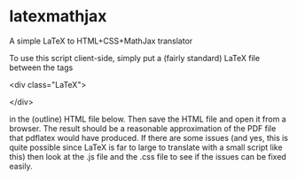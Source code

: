 latexmathjax
============

A simple LaTeX to HTML+CSS+MathJax translator

To use this script client-side, simply put a (fairly standard) LaTeX file between the tags 

&lt;div class="LaTeX">

&lt;/div>

in the (outline) HTML file below. Then save the HTML file and open it from a browser. The result should be a reasonable approximation of the PDF file that pdflatex would have produced. If there are some issues (and yes, this is quite possible since LaTeX is far to large to translate with a small script like this) then look at the .js file and the .css file to see if the issues can be fixed easily.
